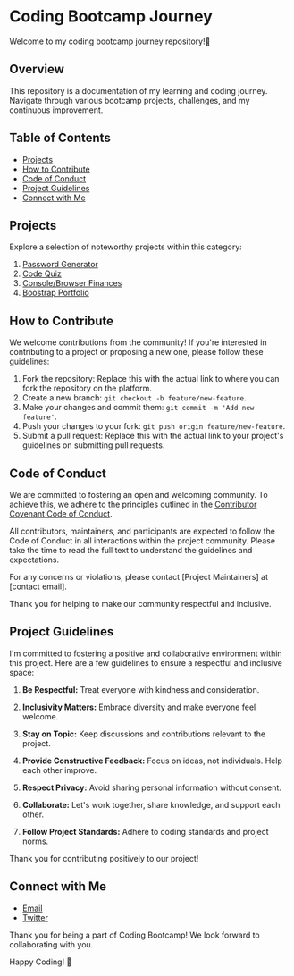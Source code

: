 # Coding Bootcamp Journey

Welcome to my coding bootcamp journey repository!🚀

## Overview

This repository is a documentation of my learning and coding journey. Navigate through various bootcamp projects, challenges, and my continuous improvement.

## Table of Contents

- [Projects](#projects)
- [How to Contribute](#how-to-contribute)
- [Code of Conduct](#code-of-conduct)
- [Project Guidelines](#project-guidelines)
- [Connect with Me](#connect-with-me)

## Projects

Explore a selection of noteworthy projects within this category:

1. [Password Generator](https://github.com/martindocs-bootcamp/mtatarski-password-generator)
2. [Code Quiz](https://github.com/martindocs-bootcamp/mtatarski-code-quiz)
3. [Console/Browser Finances](https://github.com/martindocs-bootcamp/mtatarski-console-finances)
4. [Boostrap Portfolio](https://github.com/martindocs-bootcamp/mtatarski-bootstrap-portfolio)

## How to Contribute

We welcome contributions from the community! If you're interested in contributing to a project or proposing a new one, please follow these guidelines:

1. Fork the repository: Replace this with the actual link to where you can fork the repository on the platform.
2. Create a new branch: `git checkout -b feature/new-feature`.
3. Make your changes and commit them: `git commit -m 'Add new feature'`.
4. Push your changes to your fork: `git push origin feature/new-feature`.
5. Submit a pull request: Replace this with the actual link to your project's guidelines on submitting pull requests.

## Code of Conduct

We are committed to fostering an open and welcoming community. To achieve this, we adhere to the principles outlined in the [Contributor Covenant Code of Conduct](https://www.contributor-covenant.org/version/2/0/code_of_conduct/).

All contributors, maintainers, and participants are expected to follow the Code of Conduct in all interactions within the project community. Please take the time to read the full text to understand the guidelines and expectations.

For any concerns or violations, please contact [Project Maintainers] at [contact email].

Thank you for helping to make our community respectful and inclusive.

## Project Guidelines

I'm committed to fostering a positive and collaborative environment within this project. Here are a few guidelines to ensure a respectful and inclusive space:

1. **Be Respectful:** Treat everyone with kindness and consideration.

2. **Inclusivity Matters:** Embrace diversity and make everyone feel welcome.

3. **Stay on Topic:** Keep discussions and contributions relevant to the project.

4. **Provide Constructive Feedback:** Focus on ideas, not individuals. Help each other improve.

5. **Respect Privacy:** Avoid sharing personal information without consent.

6. **Collaborate:** Let's work together, share knowledge, and support each other.

7. **Follow Project Standards:** Adhere to coding standards and project norms.

Thank you for contributing positively to our project!

## Connect with Me

- [Email](mailto:martin.tatarski@gmail.com)
- [Twitter](https://twitter.com/MartinTatarski)

Thank you for being a part of Coding Bootcamp! We look forward to collaborating with you.

Happy Coding! 🚀

